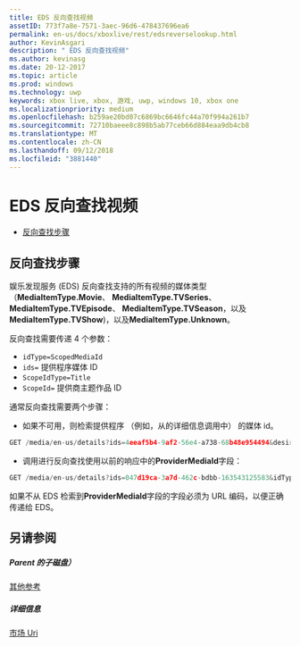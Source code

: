 ```yaml
---
title: EDS 反向查找视频
assetID: 773f7a8e-7571-3aec-96d6-478437696ea6
permalink: en-us/docs/xboxlive/rest/edsreverselookup.html
author: KevinAsgari
description: " EDS 反向查找视频"
ms.author: kevinasg
ms.date: 20-12-2017
ms.topic: article
ms.prod: windows
ms.technology: uwp
keywords: xbox live, xbox, 游戏, uwp, windows 10, xbox one
ms.localizationpriority: medium
ms.openlocfilehash: b259ae20bd07c6869bc6646fc44a70f994a261b7
ms.sourcegitcommit: 72710baeee8c898b5ab77ceb66d884eaa9db4cb8
ms.translationtype: MT
ms.contentlocale: zh-CN
ms.lasthandoff: 09/12/2018
ms.locfileid: "3881440"
---
```

# <a name="eds-reverse-lookup-for-video"></a>EDS 反向查找视频
 
  * [反向查找步骤](#ID4EQ)
 
<a id="ID4EQ"></a>

 
## <a name="reverse-lookup-steps"></a>反向查找步骤
 
娱乐发现服务 (EDS) 反向查找支持的所有视频的媒体类型 （**MediaItemType.Movie**、 **MediaItemType.TVSeries**、 **MediaItemType.TVEpisode**、 **MediaItemType.TVSeason**，以及**MediaItemType.TVShow**)，以及**MediaItemType.Unknown**。
 
反向查找需要传递 4 个参数： 
   * `idType=ScopedMediaId`
   * `ids=` 提供程序媒体 ID
   * `ScopeIdType=Title`
   * `ScopeId=` 提供商主题作品 ID
 
 
通常反向查找需要两个步骤： 
   * 如果不可用，则检索提供程序 （例如，从的详细信息调用中） 的媒体 id。 

```cpp
GET /media/en-us/details?ids=4eeaf5b4-9af2-56e4-a738-68b48e954494&desiredMediaItemTypes=Movie&desired=Providers
```

 
   * 调用进行反向查找使用以前的响应中的**ProviderMediaId**字段： 

```cpp
GET /media/en-us/details?ids=047d19ca-3a7d-462c-bdbb-163543125583&idType=ScopedMediaId&desiredMediaItemTypes=Movie&fields=all&ScopeIdType=Title&ScopeId=0x5848085B
```

 
  
 
如果不从 EDS 检索到**ProviderMediaId**字段的字段必须为 URL 编码，以便正确传递给 EDS。
  
<a id="ID4EOC"></a>

 
## <a name="see-also"></a>另请参阅
 
<a id="ID4EQC"></a>

 
##### <a name="parent"></a>Parent 的子磁盘）  

[其他参考](atoc-xboxlivews-reference-additional.md)

  
<a id="ID4E3C"></a>

 
##### <a name="further-information"></a>详细信息 

[市场 Uri](../uri/marketplace/atoc-reference-marketplace.md)

   